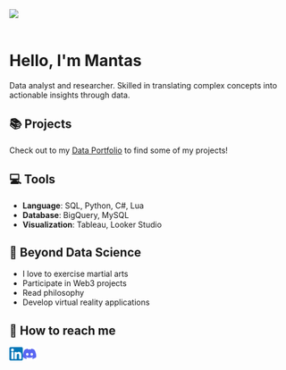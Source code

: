 <img src="https://github.com/Anmol-Baranwal/Cool-GIFs-For-GitHub/assets/74038190/80728820-e06b-4f96-9c9e-9df46f0cc0a5" width="600">
<br><br>

# Hello, I'm Mantas

Data analyst and researcher. Skilled in translating complex concepts into actionable insights through data.  

## 📚 Projects

Check out to my [Data Portfolio](https://github.com/MantasTech/Data-Portfolio/blob/main/README.md) to find some of my projects!
## 💻 Tools

- **Language**: SQL, Python, C#, Lua
- **Database**: BigQuery, MySQL
- **Visualization**: Tableau, Looker Studio

## 🌄 Beyond Data Science

-  I love to exercise martial arts
-  Participate in Web3 projects
-  Read philosophy
-  Develop virtual reality applications

## 🏴 How to reach me

<a href="https://www.linkedin.com/in/mantastech/"><img align="left" src="https://github.com/MantasTech/MantasTech/blob/main/images/linkedin.png" alt="icon | LinkedIn" width="24px"/></a>
<a href="https://discordapp.com/users/417571381601894400"><img align="left" src="https://github.com/MantasTech/MantasTech/blob/main/images/discord.png" alt="icon | Discord" width="24px"/></a>


